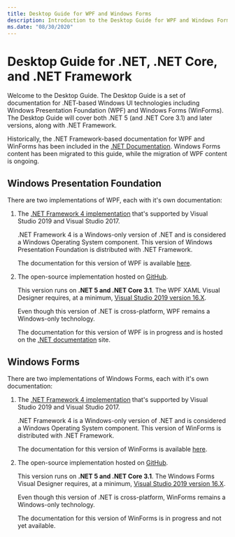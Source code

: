 ```yaml
---
title: Desktop Guide for WPF and Windows Forms
description: Introduction to the Desktop Guide for WPF and Windows Forms for both .NET 5 and .NET Framework.
ms.date: "08/30/2020"
---
```


# Desktop Guide for .NET, .NET Core, and .NET Framework

Welcome to the Desktop Guide. The Desktop Guide is a set of documentation for .NET-based Windows UI technologies including Windows Presentation Foundation (WPF) and Windows Forms (WinForms). The Desktop Guide will cover both .NET 5 (and .NET Core 3.1) and later versions, along with .NET Framework.

Historically, the .NET Framework-based documentation for WPF and WinForms has been included in the [.NET Documentation](/dotnet). Windows Forms content has been migrated to this guide, while the migration of WPF content is ongoing.

## Windows Presentation Foundation

There are two implementations of WPF, each with it's own documentation:

01. The [.NET Framework 4 implementation](framework/wpf/index.md?view=netframeworkdesktop-4.8&preserve-view=true) that's supported by Visual Studio 2019 and Visual Studio 2017.

    .NET Framework 4 is a Windows-only version of .NET and is considered a Windows Operating System component. This version of Windows Presentation Foundation is distributed with .NET Framework.

    The documentation for this version of WPF is available [here](framework/wpf/index.md?view=netframeworkdesktop-4.8&preserve-view=true).

01. The open-source implementation hosted on [GitHub](https://github.com/dotnet/wpf).

    This version runs on **.NET 5 and .NET Core 3.1**. The WPF XAML Visual Designer requires, at a minimum, [Visual Studio 2019 version 16.X](https://visualstudio.microsoft.com/downloads/?utm_medium=microsoft&utm_source=docs.microsoft.com&utm_campaign=inline+link&utm_content=download+vs2019+desktopguide+winforms).

    Even though this version of .NET is cross-platform, WPF remains a Windows-only technology.

    The documentation for this version of WPF is in progress and is hosted on the [.NET documentation](/dotnet/desktop-wpf/) site.

## Windows Forms

There are two implementations of Windows Forms, each with it's own documentation:

01. The [.NET Framework 4 implementation](framework/winforms/index.yml?view=netframeworkdesktop-4.8&preserve-view=true) that's supported by Visual Studio 2019 and Visual Studio 2017.

    .NET Framework 4 is a Windows-only version of .NET and is considered a Windows Operating System component. This version of WinForms is distributed with .NET Framework.

    The documentation for this version of WinForms is available [here](framework/winforms/index.yml?view=netframeworkdesktop-4.8&preserve-view=true).

01. The open-source implementation hosted on [GitHub](https://github.com/dotnet/winforms).

    This version runs on **.NET 5 and .NET Core 3.1**. The Windows Forms Visual Designer requires, at a minimum, [Visual Studio 2019 version 16.X](https://visualstudio.microsoft.com/downloads/?utm_medium=microsoft&utm_source=docs.microsoft.com&utm_campaign=inline+link&utm_content=download+vs2019+desktopguide+winforms).

    Even though this version of .NET is cross-platform, WinForms remains a Windows-only technology.

    The documentation for this version of WinForms is in progress and not yet available.
